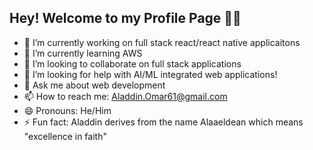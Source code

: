 ## Hey! Welcome to my Profile Page 👋😃



- 🔭 I’m currently working on full stack react/react native applicaitons
- 🌱 I’m currently learning AWS
- 👯 I’m looking to collaborate on full stack applications
- 🤔 I’m looking for help with AI/ML integrated web applications!
- 💬 Ask me about web development
- 📫 How to reach me: Aladdin.Omar61@gmail.com
- 😄 Pronouns: He/Him
- ⚡ Fun fact: Aladdin derives from the name Alaaeldean which means "excellence in faith"
